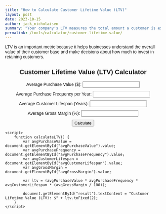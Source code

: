 ```yaml
---
title: "How to Calculate Customer Lifetime Value (LTV)"
layout: post
date: 2023-10-15
author: jack_nicholaisen
summary: "Your company's LTV measures the total amount a customer is expected to spend on your products or services over their lifetime." 
permalink: /tools/calculator/customer-lifetime-value/
---
```


LTV is an important metric because it helps businesses understand the overall value of their customer base and make decisions about how much to invest in retaining customers.

<body>
    <div class="calculator" style="text-align:center">
        <h2>Customer Lifetime Value (LTV) Calculator</h2>
        <div class="input-group">
            <label for="avgPurchaseValue">Average Purchase Value ($):</label>
            <input type="number" id="avgPurchaseValue" step="0.01" required>
        </div>
        <div class="input-group">
            <label for="avgPurchaseFrequency">Average Purchase Frequency per Year:</label>
            <input type="number" id="avgPurchaseFrequency" step="0.1" required>
        </div>
        <div class="input-group">
            <label for="avgCustomerLifespan">Average Customer Lifespan (Years):</label>
            <input type="number" id="avgCustomerLifespan" step="0.1" required>
        </div>
        <div class="input-group">
            <label for="avgGrossMargin">Average Gross Margin (%):</label>
            <input type="number" id="avgGrossMargin" step="0.1" required>
        </div>
        <button onclick="calculateLTV()">Calculate</button>
        <div class="result" id="result"></div>
    </div>

    <script>
        function calculateLTV() {
            var avgPurchaseValue = document.getElementById("avgPurchaseValue").value;
            var avgPurchaseFrequency = document.getElementById("avgPurchaseFrequency").value;
            var avgCustomerLifespan = document.getElementById("avgCustomerLifespan").value;
            var avgGrossMargin = document.getElementById("avgGrossMargin").value;

            var ltv = (avgPurchaseValue * avgPurchaseFrequency * avgCustomerLifespan * (avgGrossMargin / 100));

            document.getElementById("result").textContent = "Customer Lifetime Value (LTV): $" + ltv.toFixed(2);
        }
    </script>
</body>
<style>
        body {
            font-family: Arial, sans-serif;
            margin: 50px;
        }

        .calculator {
            width: 300px;
            margin: 0 auto;
        }

        .input-group {
            margin-bottom: 10px;
        }

        input[type="number"] {
            width: 100%;
            padding: 8px;
            box-sizing: border-box;
        }

        .result {
            font-weight: bold;
        }
</style>



